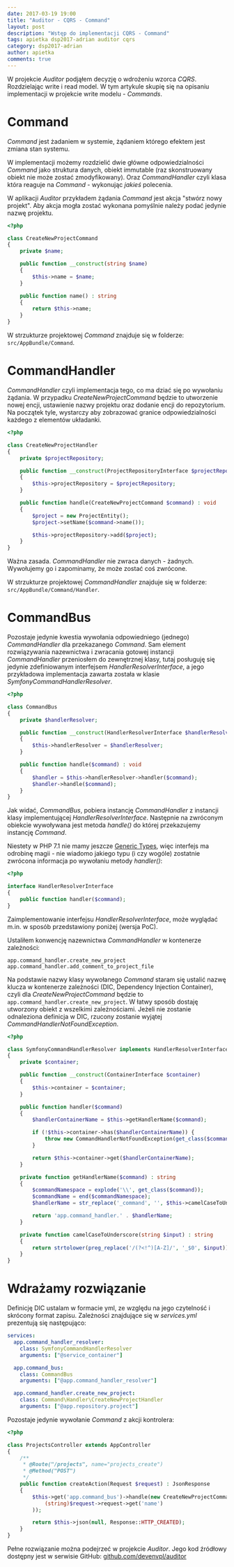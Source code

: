 ```yaml
---
date: 2017-03-19 19:00
title: "Auditor - CQRS - Command"
layout: post
description: "Wstęp do implementacji CQRS - Command"
tags: apietka dsp2017-adrian auditor cqrs
category: dsp2017-adrian
author: apietka
comments: true
---
```


W projekcie *Auditor* podjąłem decyzję o wdrożeniu wzorca *CQRS*. Rozdzielając write i read model. W tym artykule skupię się na opisaniu implementacji w projekcie write modelu - *Commands*.

# Command

*Command* jest żadaniem w systemie, żądaniem którego efektem jest zmiana stan systemu.

W implementacji możemy rozdzielić dwie główne odpowiedzialności *Command* jako struktura danych, obiekt immutable (raz skonstruowany obiekt nie może zostać zmodyfikowany). Oraz *CommandHandler* czyli klasa która reaguje na *Command* - wykonując *jakieś* polecenia.

W aplikacji *Auditor* przykładem żądania *Command* jest akcja "stwórz nowy projekt". Aby akcja mogła zostać wykonana pomyślnie należy podać jedynie nazwę projektu.

~~~php
<?php

class CreateNewProjectCommand
{
    private $name;

    public function __construct(string $name)
    {
        $this->name = $name;
    }

    public function name() : string
    {
        return $this->name;
    }
}
~~~

W strzukturze projektowej *Command* znajduje się w folderze: ```src/AppBundle/Command```.

# CommandHandler

*CommandHandler* czyli implementacja tego, co ma dziać się po wywołaniu żądania. W przypadku *CreateNewProjectCommand* będzie to utworzenie nowej encji, ustawienie nazwy projektu oraz dodanie encji do repozytorium. Na początek tyle, wystarczy aby zobrazować granice odpowiedzialności każdego z elementów układanki.

~~~php
<?php

class CreateNewProjectHandler
{
    private $projectRepository;

    public function __construct(ProjectRepositoryInterface $projectRepository)
    {
        $this->projectRepository = $projectRepository;
    }

    public function handle(CreateNewProjectCommand $command) : void
    {
        $project = new ProjectEntity();
        $project->setName($command->name());

        $this->projectRepository->add($project);
    }
}
~~~

Ważna zasada. *CommandHandler* nie zwraca danych - żadnych. Wywołujemy go i zapominamy, że może zostać coś zwrócone. 

W strzukturze projektowej *CommandHandler* znajduje się w folderze: ```src/AppBundle/Command/Handler```.

# CommandBus

Pozostaje jedynie kwestia wywołania odpowiedniego (jednego) *CommandHandler* dla przekazanego *Command*. Sam element rozwiązywania nazewnictwa i zwracania gotowej instancji *CommandHandler* przeniosłem do zewnętrznej klasy, tutaj posługuję się jedynie zdefiniowanym interfejsem *HandlerResolverInterface*, a jego przykładowa implementacja zawarta została w klasie *SymfonyCommandHandlerResolver*.

~~~php
<?php

class CommandBus
{
    private $handlerResolver;

    public function __construct(HandlerResolverInterface $handlerResolver)
    {
        $this->handlerResolver = $handlerResolver;
    }

    public function handle($command) : void
    {
        $handler = $this->handlerResolver->handler($command);
        $handler->handle($command);
    }
}
~~~

Jak widać, *CommandBus*, pobiera instancję *CommandHandler* z instancji klasy implementującej *HandlerResolverInterface*. Następnie na zwróconym obiekcie wywoływana jest metoda *handle()* do której przekazujemy instancję *Command*.

Niestety w PHP 7.1 nie mamy jeszcze [Generic Types](https://wiki.php.net/rfc/generics), więc interfejs ma odrobinę magii - nie wiadomo jakiego typu (i czy wogóle) zostatnie zwrócona informacja po wywołaniu metody *handler()*:

~~~php
<?php

interface HandlerResolverInterface
{
    public function handler($command);
}
~~~

Zaimplementowanie interfejsu *HandlerResolverInterface*, może wyglądać m.in. w sposób przedstawiony poniżej (wersja PoC).

Ustaliłem konwencję nazewnictwa *CommandHandler* w kontenerze zależności:

```
app.command_handler.create_new_project
app.command_handler.add_comment_to_project_file
```

Na podstawie nazwy klasy wywołanego *Command* staram się ustalić nazwę klucza w kontenerze zależności (DIC, Dependency Injection Container), czyli dla *CreateNewProjectCommand* będzie to ```app.command_handler.create_new_project```. W łatwy sposób dostaję utworzony obiekt z wszelkimi zależnościami. Jeżeli nie zostanie odnaleziona definicja w DIC, rzucony zostanie wyjątej *CommandHandlerNotFoundException*.

~~~php
<?php

class SymfonyCommandHandlerResolver implements HandlerResolverInterface
{
    private $container;

    public function __construct(ContainerInterface $container)
    {
        $this->container = $container;
    }

    public function handler($command)
    {
        $handlerContainerName = $this->getHandlerName($command);

        if (!$this->container->has($handlerContainerName)) {
            throw new CommandHandlerNotFoundException(get_class($command));
        }

        return $this->container->get($handlerContainerName);
    }

    private function getHandlerName($command) : string
    {
        $commandNamespace = explode('\\', get_class($command));
        $commandName = end($commandNamespace);
        $handlerName = str_replace('_command', '', $this->camelCaseToUnderscore($commandName));

        return 'app.command_handler.' . $handlerName;
    }

    private function camelCaseToUnderscore(string $input) : string
    {
        return strtolower(preg_replace('/(?<!^)[A-Z]/', '_$0', $input));
    }
}
~~~

# Wdrażamy rozwiązanie

Definicję DIC ustalam w formacie yml, ze względu na jego czytelność i skrócony format zapisu. Zależności znajdujące się w *services.yml* prezentują się następująco:

~~~yml
services:
  app.command_handler_resolver:
    class: SymfonyCommandHandlerResolver
    arguments: ["@service_container"]

  app.command_bus:
    class: CommandBus
    arguments: ["@app.command_handler_resolver"]

  app.command_handler.create_new_project:
    class: Command\Handler\CreateNewProjectHandler
    arguments: ["@app.repository.project"]
~~~

Pozostaje jedynie wywołanie *Command* z akcji kontrolera:

~~~php
<?php

class ProjectsController extends AppController
{
    /**
     * @Route("/projects", name="projects_create")
     * @Method("POST")
     */
    public function createAction(Request $request) : JsonResponse
    {
        $this->get('app.command_bus')->handle(new CreateNewProjectCommand(
            (string)$request->request->get('name')
        ));

        return $this->json(null, Response::HTTP_CREATED);
    }
}
~~~

Pełne rozwiązanie można podejrzeć w projekcie *Auditor*. Jego kod źródłowy dostępny jest w serwisie GitHub: [github.com/devenvpl/auditor](https://github.com/devenvpl/auditor)